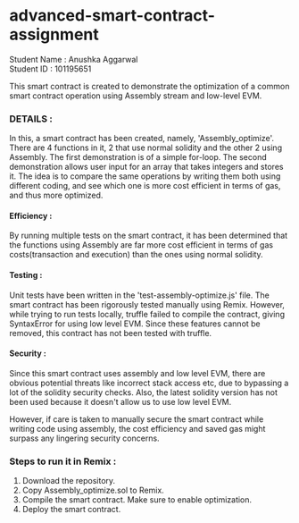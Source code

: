 # advanced-smart-contract-assignment
Student Name : Anushka Aggarwal<br>
Student ID : 101195651

This smart contract is created to demonstrate the optimization of a common smart contract operation using Assembly stream and low-level EVM.

### DETAILS :<br>
In this, a smart contract has been created, namely, 'Assembly_optimize'. There are 4 functions in it, 2 that use normal solidity and the other 2 using Assembly. The first demonstration is of a simple for-loop. The second demonstration allows user input for an array that takes integers and stores it. The idea is to compare the same operations by writing them both using different coding, and see which one is more cost efficient in terms of gas, and thus more optimized.

#### Efficiency :<br>
By running multiple tests on the smart contract, it has been determined that the functions using Assembly are far more cost efficient in terms of gas costs(transaction and execution) than the ones using normal solidity. 

#### Testing :<br>
Unit tests have been written in the 'test-assembly-optimize.js' file. The smart contract has been rigorously tested manually using Remix. However, while trying to run tests locally, truffle failed to compile the contract, giving SyntaxError for using low level EVM. Since these features cannot be removed, this contract has not been tested with truffle.

#### Security :<br>
Since this smart contract uses assembly and low level EVM, there are obvious potential threats like incorrect stack access etc, due to bypassing a lot of the solidity security checks. Also, the latest solidity version has not been used because it doesn't allow us to use low level EVM.

 However, if care is taken to manually secure the smart contract while writing code using assembly, the cost efficiency and saved gas might surpass any lingering security concerns.

### Steps to run it in Remix :<br>
1. Download the repository.
2. Copy Assembly_optimize.sol to Remix.
3. Compile the smart contract. Make sure to enable optimization.
4. Deploy the smart contract.
